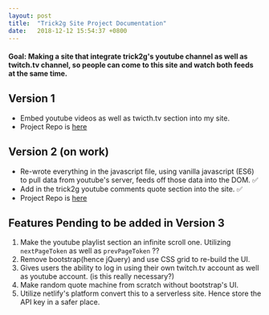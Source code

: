 ```yaml
---
layout: post
title:  "Trick2g Site Project Documentation"
date:   2018-12-12 15:54:37 +0800
---
```



#### Goal: Making a site that integrate trick2g's youtube channel as well as twitch.tv channel, so people can come to this site and watch both feeds at the same time.

## Version 1
* Embed youtube videos as well as twicth.tv section into my site.
* Project Repo is [here](https://github.com/zhouxiang19910319/trick2g_site)

## Version 2 (**on work**)
* Re-wrote everything in the javascript file, using vanilla javascript (ES6) to pull data from youtube's server, feeds off those data into the DOM. ✅
* Add in the trick2g youtube comments quote section into the site. ✅
* Project Repo is [here](https://github.com/zhouxiang19910319/trick2g_site_2)

## Features Pending to be added in Version 3
1. Make the youtube playlist section an infinite scroll one. Utilizing `nextPageToken` as well as `prevPageToken` ?? 
2. Remove bootstrap(hence jQuery) and use CSS grid to re-build the UI.
3. Gives users the ability to log in using their own twitch.tv account as well as youtube account. (is this really necessary?)
4. Make random quote machine from scratch without bootstrap's UI.
5. Utilize netlify's platform convert this to a serverless site. Hence store the API key in a safer place.